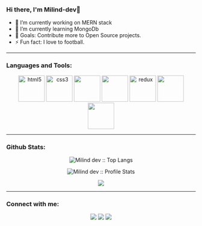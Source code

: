 ### Hi there, I'm Milind-dev👋

- 🔭 I’m currently working on MERN stack
- 🌱 I’m currently learning MongoDb
- 🥅 Goals: Contribute more to Open Source projects.
- ⚡ Fun fact: I love to football.

--- 

### Languages and Tools:

<p align="center" >
    <img src="https://devicons.github.io/devicon/devicon.git/icons/html5/html5-original-wordmark.svg" alt="html5" width="70" height="70"/>
    <img src="https://devicons.github.io/devicon/devicon.git/icons/css3/css3-original-wordmark.svg" alt="css3" width="70" height="70"/> 
    <img src="https://media3.giphy.com/media/ln7z2eWriiQAllfVcn/200w.webp" width="70">
    <img src="https://i.giphy.com/media/eNAsjO55tPbgaor7ma/200w.webp" width="70">
    <img src="https://devicons.github.io/devicon/devicon.git/icons/redux/redux-original.svg" alt="redux" width="70" height="70"/>
    <img src="https://i.giphy.com/media/KzJkzjggfGN5Py6nkT/200.webp" width="70">
    <img src="https://i.giphy.com/media/IdyAQJVN2kVPNUrojM/200.webp" width="70">
</p> 


--- 

### Github Stats:
<p align="center"><img src="https://github-readme-stats.vercel.app/api/top-langs/?username=Milind-dev&langs_count=4&title_color=fff&icon_color=79ff97&text_color=9f9f9f&bg_color=151515&layout=compact" alt="Milind dev :: Top Langs" /></p>

<p align="center"><img src="https://github-readme-stats.vercel.app/api?username=Milind-dev&&show_icons=true&title_color=fff&icon_color=79ff97&text_color=9f9f9f&bg_color=151515" alt="Milind dev :: Profile Stats" /></p>

<p align="center"><img align="center" src="https://github-readme-streak-stats.herokuapp.com/?user=Milind-dev&&show_icons=true&title_color=fff&icon_color=79ff97&text_color=ffffff&bg_color=black"><p/>




--- 

### Connect with me:

<p align="center">
  <i>
    <a href="https://github.com/Milind-dev"><img src="https://img.shields.io/badge/-github.io-000000?style=for-the-badge&logo=react&logoColor=white&hide=contribs"></a>
    <a href="mailto:milinddev1011@gmail.com"><img src="https://img.shields.io/badge/-GMAIL-D14836?style=for-the-badge&logo=gmail&logoColor=white"></a> 
    <a href="https://www.linkedin.com/in/milind-dev-bba1b119a/"><img src="https://img.shields.io/badge/-LINKEDIN-0077B5?style=for-the-badge&logo=linkedin&logoColor=white"></a>
  </i>
</p>


[website]: https://github.com/Milind-dev/
[twitter]: https://twitter.com/Milind
[linkedin]: https://www.linkedin.com/in/alok-kothiyal-025191119/
